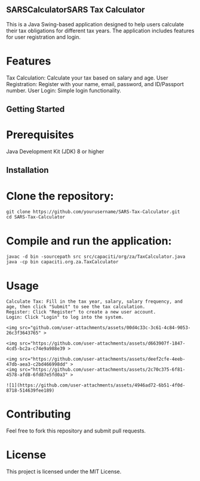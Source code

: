 ## SARSCalculatorSARS Tax Calculator
This is a Java Swing-based application designed to help users calculate their tax obligations for different tax years. The application includes features for user registration and login.

# Features
  Tax Calculation: Calculate your tax based on salary and age.
  User Registration: Register with your name, email, password, and ID/Passport number.
  User Login: Simple login functionality.
## Getting Started
# Prerequisites
  Java Development Kit (JDK) 8 or higher
## Installation
# Clone the repository:

    git clone https://github.com/yourusername/SARS-Tax-Calculator.git
    cd SARS-Tax-Calculator
# Compile and run the application:


    javac -d bin -sourcepath src src/capaciti/org/za/TaxCalculator.java
    java -cp bin capaciti.org.za.TaxCalculator
# Usage
    Calculate Tax: Fill in the tax year, salary, salary frequency, and age, then click "Submit" to see the tax calculation.
    Register: Click "Register" to create a new user account.
    Login: Click "Login" to log into the system.

    <img src="github.com/user-attachments/assets/00d4c33c-3c61-4c84-9053-26c3f3643765" >

    <img src="https://github.com/user-attachments/assets/d663907f-1847-4cd5-bc2a-c74e9a988e39 >

    <img src="https://github.com/user-attachments/assets/deef2cfe-4eeb-47db-aea3-c2bd466998dd" >
    <img src="https://github.com/user-attachments/assets/2c70c375-6f81-4578-afd8-6fd87e5fd0a3" >

    ![1](https://github.com/user-attachments/assets/4946ad72-6b51-4f0d-8718-514639fee189)





# Contributing
Feel free to fork this repository and submit pull requests.

# License
This project is licensed under the MIT License.
